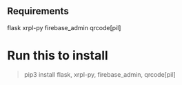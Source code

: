 ## Requirements
flask
xrpl-py
firebase_admin
qrcode[pil]

# Run this to install
> pip3 install flask, xrpl-py, firebase_admin, qrcode[pil]